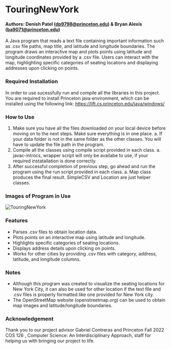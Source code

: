 # TouringNewYork
#### Authors: Denish Patel (dp9798@princeton.edu) & Bryan Alexis (ba9071@princeton.edu)

A Java program that reads a text file containing important information such as .csv file paths, map title, and latitude and longitude boundaries. The program draws an interactive map and plots points using latitude and longitude coordinates provided by a .csv file. Users can interact with the map, highlighting specific categories of seating locations and displaying addresses upon clicking on points.

### Required Installation 
In order to use sucessfully run and compile all the libraries in this project. You are required to install Princeton java environment, which can be installed using the following link: https://lift.cs.princeton.edu/java/windows/

### How to Use
1. Make sure you have all the files downloaded on your local device before moving on to the next steps. Make sure everything is in one place.
   a. If your data folder is not in the same folder as the other classes. You will have to update the file path in the program.
2. Compile all the classes using compile script provided in each class.
   a. javac-introcs, wrapper script will only be availabe to use, if your required instatallation is done correctly.
3. After successful completion of previous step, go ahead and run the program using the run script provided in each class.
   a. Map class produces the final result. SimpleCSV and Location are just helper classes. 

### Images of Program in Use
![TouringNewYork](https://github.com/Denish2003/TouringNewYork/assets/141275184/16fa6897-73a5-4d08-bf99-ae51121c92e7)

### Features
- Parses .csv files to obtain location data.
- Plots points on an interactive map using latitude and longitude.
- Highlights specific categories of seating locations.
- Displays address details upon clicking on points.
- Works for other cities by providing .csv files with category, address, latitude, and longitude columns.

### Notes
- Although this program was created to visualize the seating locations for New York City, it can also be used for other location if the text file and .csv files is properly formatted like one provided for New York city.
- The OpenStreetMap website (openstreetmap.org) can be used to obtain map images and latitude/longitude boundaries.

### Acknowledgement 
Thank you to our project advisor Gabriel Contreras and Princeton Fall 2022 COS 126 , Computer Science: An Interdisciplinary Approach, staff for helping us with bringing our project to life.
